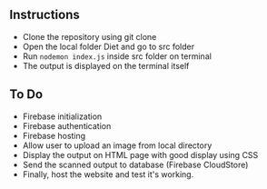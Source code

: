 ## Instructions

- Clone the repository using git clone
- Open the local folder Diet and go to src folder
- Run `nodemon index.js` inside src folder on terminal
- The output is displayed on the terminal itself

## To Do

- Firebase initialization
- Firebase authentication
- Firebase hosting
- Allow user to upload an image from local directory
- Display the output on HTML page with good display using CSS
- Send the scanned output to database (Firebase CloudStore)
- Finally, host the website and test it's working.
